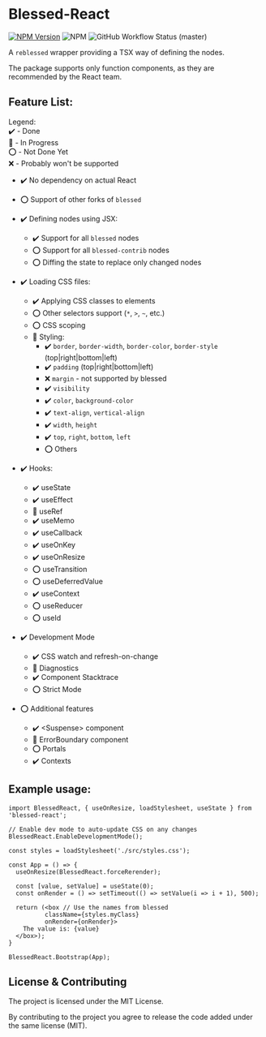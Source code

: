 # Blessed-React

[![NPM Version](https://badge.fury.io/js/blessed-react.svg)](https://badge.fury.io/js/blessed-react)
![NPM](https://img.shields.io/npm/l/blessed-react)
![GitHub Workflow Status (master)](https://img.shields.io/github/workflow/status/michalusio/blessed-react/CI/master)

A `reblessed` wrapper providing a TSX way of defining the nodes.

The package supports only function components, as they are recommended by the React team.

## Feature List:

Legend:  
:heavy_check_mark: - Done  
:hammer: - In Progress  
:o: - Not Done Yet  
:x: - Probably won't be supported

- :heavy_check_mark: No dependency on actual React
- :o: Support of other forks of `blessed`

- :heavy_check_mark: Defining nodes using JSX:

  - :heavy_check_mark: Support for all `blessed` nodes
  - :o: Support for all `blessed-contrib` nodes
  - :o: Diffing the state to replace only changed nodes

- :heavy_check_mark: Loading CSS files:

  - :heavy_check_mark: Applying CSS classes to elements
  - :o: Other selectors support (`*`, `>`, `~`, etc.)
  - :o: CSS scoping
  - :hammer: Styling:
    - :heavy_check_mark: `border`, `border-width`, `border-color`, `border-style` (top|right|bottom|left)
    - :heavy_check_mark: `padding` (top|right|bottom|left)
    - :x: `margin` - not supported by blessed
    - :heavy_check_mark: `visibility`
    - :heavy_check_mark: `color`, `background-color`
    - :heavy_check_mark: `text-align`, `vertical-align`
    - :heavy_check_mark: `width`, `height`
    - :heavy_check_mark: `top`, `right`, `bottom`, `left`
    - :o: Others

- :heavy_check_mark: Hooks:

  - :heavy_check_mark: useState
  - :heavy_check_mark: useEffect
  - :hammer: useRef
  - :heavy_check_mark: useMemo
  - :heavy_check_mark: useCallback
  - :heavy_check_mark: useOnKey
  - :heavy_check_mark: useOnResize
  - :o: useTransition
  - :o: useDeferredValue
  - :heavy_check_mark: useContext
  - :o: useReducer
  - :o: useId

- :heavy_check_mark: Development Mode

  - :heavy_check_mark: CSS watch and refresh-on-change
  - :hammer: Diagnostics
  - :heavy_check_mark: Component Stacktrace
  - :o: Strict Mode

- :o: Additional features
  - :heavy_check_mark: \<Suspense\> component
  - :hammer: ErrorBoundary component
  - :o: Portals
  - :heavy_check_mark: Contexts

## Example usage:

    import BlessedReact, { useOnResize, loadStylesheet, useState } from 'blessed-react';

    // Enable dev mode to auto-update CSS on any changes
    BlessedReact.EnableDevelopmentMode();

    const styles = loadStylesheet('./src/styles.css');

    const App = () => {
      useOnResize(BlessedReact.forceRerender);

      const [value, setValue] = useState(0);
      const onRender = () => setTimeout(() => setValue(i => i + 1), 500);

      return (<box // Use the names from blessed
              className={styles.myClass}
              onRender={onRender}>
        The value is: {value}
      </box>);
    }

    BlessedReact.Bootstrap(App);

## License & Contributing

The project is licensed under the MIT License.

By contributing to the project you agree to release the code added under the same license (MIT).
